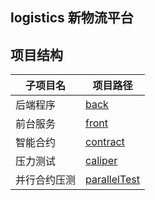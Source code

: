 ## logistics 新物流平台

## 项目结构 

| 子项目名   | 项目路径                                   |
|--------|----------------------------------------|
| 后端程序   | [back](./back)                         |
| 前台服务   | [front](./front)                       |
| 智能合约   | [contract](./contract/README.md)       |
| 压力测试   | [caliper](./caliper/README.md)         |
| 并行合约压测 | [parallelTest](./parallelContractTest) |
